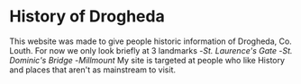 # History of Drogheda

This website was made to give people historic information of Drogheda, Co. Louth. 
For now we only look briefly at 3 landmarks 
-*St. Laurence's Gate* 
-*St. Dominic's Bridge* 
-*Millmount*
My site is targeted at people who like History and places that aren't as mainstream to visit.
